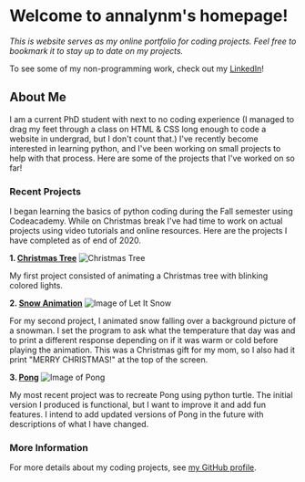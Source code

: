 # Welcome to annalynm's homepage!

*This is website serves as my online portfolio for coding projects. Feel free to bookmark it to stay up to date on my projects.*

To see some of my non-programming work, check out my [LinkedIn](https://www.linkedin.com/in/annalynm96/)! 

## About Me

I am a current PhD student with next to no coding experience (I managed to drag my feet through a class on HTML & CSS long enough to code a website in undergrad, but I don't count that.) I've recently become interested in learning python, and I've been working on small projects to help with that process. Here are some of the projects that I've worked on so far!

### Recent Projects

I began learning the basics of python coding during the Fall semester using Codeacademy. 
While on Christmas break I've had time to work on actual projects using video tutorials and online resources. 
Here are the projects I have completed as of end of 2020.

**1. [Christmas Tree](https://github.com/annalynm/Christmas-Tree)**
![Christmas Tree](https://github.com/annalynm/Christmas-Tree/blob/main/Christmas%20Tree.png)

My first project consisted of animating a Christmas tree with blinking colored lights.

**2. [Snow Animation](https://github.com/annalynm/Let-It-Snow)**
![Image of Let It Snow](https://github.com/annalynm/Let-It-Snow/blob/main/Let%20It%20Snow.png)

 For my second project, I animated snow falling over a background picture of a snowman. 
 I set the program to ask what the temperature that day was and to print a different response depending on if it was warm or cold before playing the animation.
 This was a Christmas gift for my mom, so I also had it print "MERRY CHRISTMAS!" at the top of the screen.     

**3. [Pong](https://github.com/annalynm/Pong)**
![Image of Pong](https://github.com/annalynm/Pong/blob/main/Pong.jpg)

My most recent project was to recreate Pong using python turtle. The initial version I produced is functional, but I want to improve it and add fun features. I intend to add updated versions of Pong in the future with descriptions of what I have changed. 
 
### More Information
For more details about my coding projects, see [my GitHub profile](https://github.com/annalynm).

